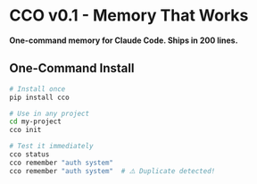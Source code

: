 # CCO v0.1 - Memory That Works

**One-command memory for Claude Code. Ships in 200 lines.**

## One-Command Install

```bash
# Install once
pip install cco

# Use in any project
cd my-project
cco init

# Test it immediately
cco status
cco remember "auth system"
cco remember "auth system"  # ⚠️ Duplicate detected!